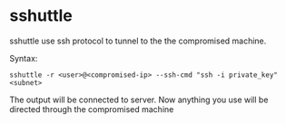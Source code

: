 # sshuttle

sshuttle use ssh protocol to tunnel to the the compromised machine.

Syntax:
```
sshuttle -r <user>@<compromised-ip> --ssh-cmd "ssh -i private_key" <subnet>
```

The output will be connected to server. Now anything you use will be directed through the compromised machine
